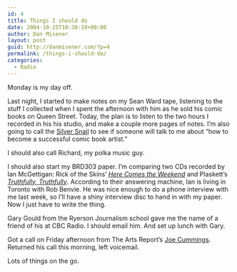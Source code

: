 ```yaml
---
id: 4
title: Things I should do
date: 2004-10-25T10:38:19+00:00
author: Dan Misener
layout: post
guid: http://danmisener.com/?p=4
permalink: /things-i-should-do/
categories:
  - Radio
---
```

Monday is my day off.

Last night, I started to make notes on my Sean Ward tape, listening to the stuff I collected when I spent the afternoon with him as he sold his comic books on Queen Street. Today, the plan is to listen to the two hours I recorded in his his studio, and make a couple more pages of notes. I&#8217;m also going to call the [Silver Snail](http://www.silversnail.com) to see if someone will talk to me about &#8220;how to become a successful comic book artist.&#8221;

I should also call Richard, my polka music guy.

I should also start my BRD303 paper. I&#8217;m comparing two CDs recorded by Ian McGettigan: Rick of the Skins&#8217; _[Here Comes the Weekend](http://www.popmatters.com/music/reviews/r/rickoftheskins-here.shtml)_ and Plaskett&#8217;s _[Truthfully, Truthfully](http://www.maplemusic.com/product.asp?dept%5Fid=1621&pf%5Fid=1620%2D02&lang=EN)_. According to their answering machine, Ian is living in Toronto with Rob Benvie. He was nice enough to do a phone interview with me last week, so I&#8217;ll have a shiny interview disc to hand in with my paper. Now I just have to write the thing.

Gary Gould from the Ryerson Journalism school gave me the name of a friend of his at CBC Radio. I should email him. And set up lunch with Gary.

Got a call on Friday afternoon from The Arts Report&#8217;s [Joe Cummings](http://www.radio.cbc.ca/programs/artsreport/host.html). Returned his call this morning, left voicemail.

Lots of things on the go.